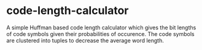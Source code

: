 # code-length-calculator
A simple Huffman based code length calculator which gives the bit lengths of code symbols given their probabilities of occurence. 
The code symbols are clustered into tuples to decrease the average word length.
